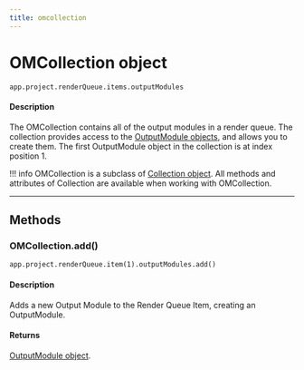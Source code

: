 ```yaml
---
title: omcollection
---
```


# OMCollection object

`app.project.renderQueue.items.outputModules`

#### Description

The OMCollection contains all of the output modules in a render queue. The collection provides access to the [OutputModule objects](outputmodule.md), and allows you to create them. The first OutputModule object in the collection is at index position 1.

!!! info
    OMCollection is a subclass of [Collection object](../other/collection.md). All methods and attributes of Collection are available when working with OMCollection.

---

## Methods

### OMCollection.add()

`app.project.renderQueue.item(1).outputModules.add()`

#### Description

Adds a new Output Module to the Render Queue Item, creating an OutputModule.

#### Returns

[OutputModule object](outputmodule.md).

